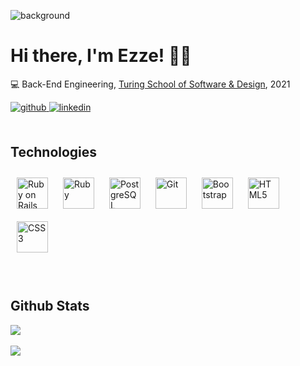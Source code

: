 ![background](https://user-images.githubusercontent.com/77654906/137983985-84bac7cc-fdce-4344-aca3-492bbb3c8e8d.jpg)

### <h1>Hi there, I'm Ezze! 🙋‍♂️</h1>  
  

💻   Back-End Engineering, [Turing School of Software & Design](https://turing.edu/), 2021  
  


<div align="left">
<a href="https://github.com/ealwafai" target="_blank">
<img src=https://img.shields.io/badge/github-%2324292e.svg?&style=for-the-badge&logo=github&logoColor=white alt=github style="margin-bottom: 5px;" />
</a>
<a href="https://linkedin.com/in/ealwafai" target="_blank">
<img src=https://img.shields.io/badge/linkedin-%231E77B5.svg?&style=for-the-badge&logo=linkedin&logoColor=white alt=linkedin style="margin-bottom: 5px;" />
</a>  
</div>  
<br/>  

## Technologies 


<div align="left">  
<img style="margin: 10px" src="https://profilinator.rishav.dev/skills-assets/rails-original-wordmark.svg" alt="Ruby on Rails" height="50" />  
<img style="margin: 10px" src="https://profilinator.rishav.dev/skills-assets/ruby-original-wordmark.svg" alt="Ruby" height="50" />  
<img style="margin: 10px" src="https://profilinator.rishav.dev/skills-assets/postgresql-original-wordmark.svg" alt="PostgreSQL" height="50" />  
<img style="margin: 10px" src="https://profilinator.rishav.dev/skills-assets/git-scm-icon.svg" alt="Git" height="50" />  
<img style="margin: 10px" src="https://profilinator.rishav.dev/skills-assets/bootstrap-plain.svg" alt="Bootstrap" height="50" />  
<img style="margin: 10px" src="https://profilinator.rishav.dev/skills-assets/html5-original-wordmark.svg" alt="HTML5" height="50" />  
<img style="margin: 10px" src="https://profilinator.rishav.dev/skills-assets/css3-original-wordmark.svg" alt="CSS3" height="50" />  
</div>




</td></tr></table>  

<br/>  

  

<br/>  


## Github Stats  
<div align="left"><img src="https://github-readme-stats.vercel.app/api?username=ealwafai&show_icons=true&count_private=true&hide_border=true&theme=tokyonight" align="center"></div>  
<br/> 
<div align="left"><img src="https://github-readme-stats.vercel.app/api/top-langs/?username=ealwafai&hide_border=true&layout=compact&theme=tokyonight" align="center"></div>   

<br/>  


  

<br/>  

  

<br/>  

  

<br/>  


<br />
